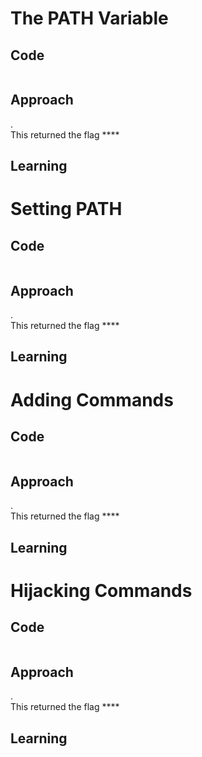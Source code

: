 # The PATH Variable
## Code
```

```
## Approach
.<br>
This returned the flag ****
## Learning

# Setting PATH
## Code
```

```
## Approach
.<br>
This returned the flag ****
## Learning

# Adding Commands
## Code
```

```
## Approach
.<br>
This returned the flag ****
## Learning

# Hijacking Commands
## Code
```

```
## Approach
.<br>
This returned the flag ****
## Learning
